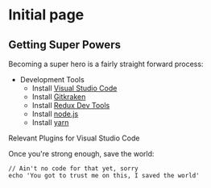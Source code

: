 # Initial page

## Getting Super Powers

Becoming a super hero is a fairly straight forward process:

* Development Tools
  * Install [Visual Studio Code](https://code.visualstudio.com/)
  * Install [Gitkraken](https://www.gitkraken.com/)
  * Install [Redux Dev Tools](https://github.com/gaearon/redux-devtools)
  * Install [node.js](https://nodejs.org/en/)
  * Install [yarn](https://yarnpkg.com/lang/en/docs/install/)

Relevant Plugins for Visual Studio Code

Once you're strong enough, save the world:

```
// Ain't no code for that yet, sorry
echo 'You got to trust me on this, I saved the world'
```



